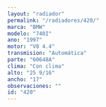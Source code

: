 ```yaml
---
layout: "radiador"
permalink: "/radiadores/420/"
marca: "BMW"
modelo: "740I"
ano: "1997"
motor: "V8 4.4"
transmision: "Automática"
parte: "60648A"
clima: "Con clima"
alto: "25 9/16"
ancho: "17"
observaciones: ""
id: "420"
---
```


